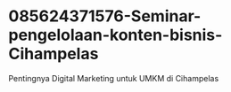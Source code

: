 # 085624371576-Seminar-pengelolaan-konten-bisnis-Cihampelas
Pentingnya Digital Marketing untuk UMKM di Cihampelas
